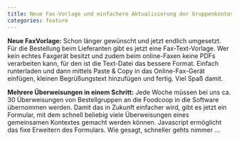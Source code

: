 ```yaml
---
title: Neue Fax-Vorlage und einfachere Aktualisierung der Gruppenkontos
categories: feature
---
```

**Neue FaxVorlage:** Schon länger gewünscht und jetzt endlich umgesetzt. Für die
Bestellung beim Lieferanten gibt es jetzt eine Fax-Text-Vorlage. Wer kein
echtes Faxgerät besitzt und zudem beim online-Faxen keine PDFs verarbeiten
kann, für den ist die Text-Datei das bessere Format. Einfach runterladen und
dann mittels Paste & Copy in das Online-Fax-Gerät einfügen, kleinen
Begrüßungstext hinzufügen und fertig. Viel Spaß damit.

**Mehrere Überweisungen in einem Schritt:** Jede Woche müssen bei uns ca. 30
Überweisungen von Bestellgruppen an die Foodcoop in die Software übernommen
werden. Damit das in Zukunft einfacher wird, gibt es jetzt ein Formular, mit dem
schnell beliebig viele Überweisungen eines gemeinsamen Kontextes gemacht werden
können. Javascript ermöglicht das fixe Erweitern des Formulars. Wie gesagt,
schneller gehts nimmer …
